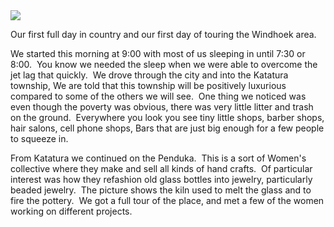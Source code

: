 <!--
.. title: Our first full day in country
.. date: 2012/06/20
.. slug: our-first-full-day-in-country-and-our-first-day-of-touring-the-windhoek-area-we-
.. tags: Namibia
.. link: 
.. description: 
-->


<img src="/images/25.media.tumblr.com/tumblr_m5xcblZ1yu1r729pmo1_1280.png" />

<p>Our first full day in country and our first day of touring the Windhoek area.</p>
<p>We started this morning at 9:00 with most of us sleeping in until 7:30 or 8:00.  You know we needed the sleep when we were able to overcome the jet lag that quickly.  We drove through the city and into the Katatura township, We are told that this township will be positively luxurious compared to some of the others we will see.  One thing we noticed was even though the poverty was obvious, there was very little litter and trash on the ground.  Everywhere you look you see tiny little shops, barber shops, hair salons, cell phone shops, Bars that are just big enough for a few people to squeeze in.</p>
<p>From Katatura we continued on the Penduka.  This is a sort of Women's collective where they make and sell all kinds of hand crafts.  Of particular interest was how they refashion old glass bottles into jewelry, particularly beaded jewelry.  The picture shows the kiln used to melt the glass and to fire the pottery.  We got a full tour of the place, and met a few of the women working on different projects.</p>
<p> </p>
